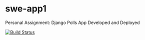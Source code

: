 # swe-app1
Personal Assignment: Django Polls App Developed and Deployed

[![Build Status](https://app.travis-ci.com/jgaomcintosh/swe-app1.svg?branch=master)](https://app.travis-ci.com/jgaomcintosh/swe-app1)
